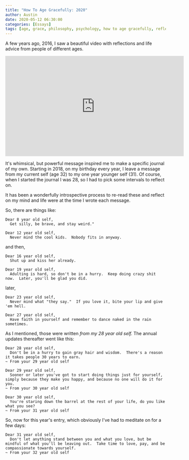 ```yaml
---
title: "How To Age Gracefully: 2020"
author: Austin
date: 2020-05-12 06:30:00
categories: [Essays]
tags: [age, grace, philosophy, psychology, how to age gracefully, reflection]
---
```


A few years ago, 2016, I saw a beautiful video with reflections and life advice from people of different ages.

<iframe width="560" height="315" src="https://www.youtube.com/embed/sycgL3Qg_Ak" frameborder="0" allow="accelerometer; autoplay; encrypted-media; gyroscope; picture-in-picture" allowfullscreen></iframe>

It's whimsical, but powerful message inspired me to make a specific journal of my own.  Starting in 2018, on my birthday every year, I leave a message from my current self (age 32) to my one year younger self (31).  Of course, when I started the journal I was 28, so I had to pick some intervals to reflect on.

It has been a wonderfully introspective process to re-read these and reflect on my mind and life were at the time I wrote each message.

So, there are things like:

```
Dear 8 year old self,
  Get silly, be brave, and stay weird."

Dear 12 year old self,
  Never mind the cool kids.  Nobody fits in anyway.
```

and then,

```
Dear 16 year old self,
  Shut up and kiss her already.

Dear 19 year old self,
  Adulting is hard, so don't be in a hurry.  Keep doing crazy shit now.  Later, you'll be glad you did.
```

later,

```
Dear 23 year old self,
  Never mind what "they say."  If you love it, bite your lip and give 'em hell.

Dear 27 year old self,
  Have faith in yourself and remember to dance naked in the rain sometimes.
```

As I mentioned, those were written *from my 28 year old self.*  The annual updates thereafter went like this:

```
Dear 28 year old self,
  Don't be in a hurry to gain gray hair and wisdom.  There's a reason it takes people 30 years to earn.
~ From your 29 year old self

Dear 29 year old self,
  Sooner or later you've got to start doing things just for yourself, simply because they make you happy, and because no one will do it for you.
~ From your 30 year old self

Dear 30 year old self,
  You're staring down the barrel at the rest of your life, do you like what you see?
~ From your 31 year old self
```

So, now for this year's entry, which obviously I've had to meditate on for a few days:

```
Dear 31 year old self,
  Don't let anything stand between you and what you love, but be mindful of what you'll be leaving out.  Take time to love, pay, and be compassionate towards yourself.
~ From your 32 year old self
```
